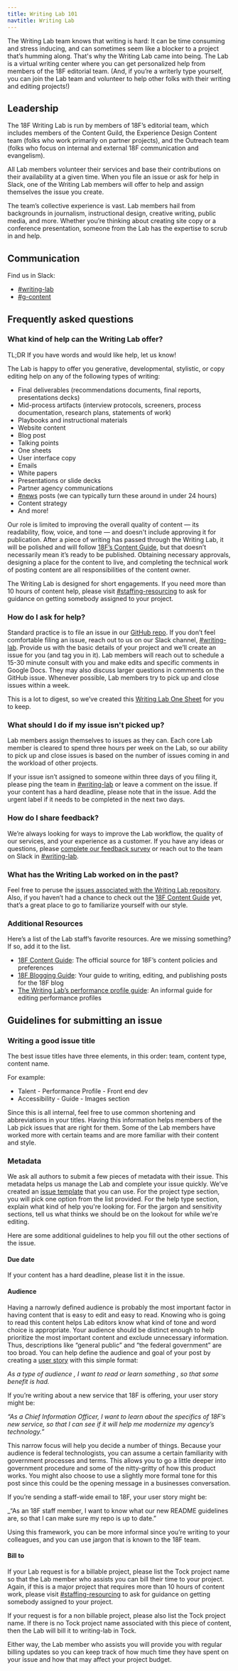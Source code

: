 ```yaml
---
title: Writing Lab 101
navtitle: Writing Lab
---
```


The Writing Lab team knows that writing is hard: It can be time consuming and stress inducing, and can sometimes seem like a blocker to a project that’s humming along. That's why the Writing Lab came into being. The Lab is a virtual writing center where you can get personalized help from members of the 18F editorial team. (And, if you’re a writerly type yourself, you can join the Lab team and volunteer to help other folks with their writing and editing projects!)

## <a id="leadership">Leadership</a>

The 18F Writing Lab is run by members of 18F’s editorial team, which includes members of the Content Guild, the Experience Design Content team (folks who work primarily on partner projects), and the Outreach team (folks who focus on internal and external 18F communication and evangelism).

All Lab members volunteer their services and base their contributions on their availability at a given time. When you file an issue or ask for help in Slack, one of the Writing Lab members will offer to help and assign themselves the issue you create.

The team’s collective experience is vast. Lab members hail from backgrounds in journalism, instructional design, creative writing, public media, and more. Whether you’re thinking about creating site copy or a conference presentation, someone from the Lab has the expertise to scrub in and help.

## <a id="communication">Communication</a>

Find us in Slack:

- [#writing-lab](https://gsa-tts.slack.com/messages/writing-lab)
- [#g-content](https://gsa-tts.slack.com/messages/g-content)

## Frequently asked questions

### <a id="portfolio-of-services">What kind of help can the Writing Lab offer?</a>

TL;DR If you have words and would like help, let us know!

The Lab is happy to offer you generative, developmental, stylistic, or copy editing help on any of the following types of writing:

- Final deliverables (recommendations documents, final reports, presentations decks)
- Mid-process artifacts (interview protocols, screeners, process documentation, research plans, statements of work)
- Playbooks and instructional materials
- Website content
- Blog post
- Talking points
- One sheets
- User interface copy
- Emails
- White papers
- Presentations or slide decks
- Partner agency communications
- [#news](https://gsa-tts.slack.com/messages/news/) posts (we can typically turn these around in under 24 hours)
- Content strategy
- And more!

Our role is limited to improving the overall quality of content — its readability, flow, voice, and tone — and doesn't include approving it for publication. After a piece of writing has passed through the Writing Lab, it will be polished and will follow [18F’s Content Guide](https://content-guide.18f.gov/), but that doesn’t necessarily mean it’s ready to be published. Obtaining necessary approvals, designing a place for the content to live, and completing the technical work of posting content are all responsibilities of the content owner.

The Writing Lab is designed for short engagements. If you need more than 10 hours of content help, please visit [#staffing-resourcing](https://gsa-tts.slack.com/messages/staffing-resourcing) to ask for guidance on getting somebody assigned to your project.

### <a id="asking-for-help">How do I ask for help?</a>

Standard practice is to file an issue in our [GitHub repo](https://github.com/18F/writing-lab). If you don’t feel comfortable filing an issue, reach out to us on our Slack channel, [#writing-lab](https://gsa-tts.slack.com/archives/writing-lab). Provide us with the basic details of your project and we’ll create an issue for you (and tag you in it). Lab members will reach out to schedule a 15-30 minute consult with you and make edits and specific comments in Google Docs. They may also discuss larger questions in comments on the GitHub issue. Whenever possible, Lab members try to pick up and close issues within a week.

This is a lot to digest, so we’ve created this [Writing Lab One Sheet](https://docs.google.com/document/d/1pyP501N6L-mJStTUIhsZ9UQoxy7quzoKND9iibS51ls/edit) for you to keep. 

### <a id="If-your-issue-isn't-picked-up">What should I do if my issue isn't picked up?</a>

Lab members assign themselves to issues as they can. Each core Lab member is cleared to spend three hours per week on the Lab, so our ability to pick up and close issues is based on the number of issues coming in and the workload of other projects.

If your issue isn’t assigned to someone within three days of you filing it, please ping the team in [#writing-lab](https://gsa-tts.slack.com/archives/writing-lab) or leave a comment on the issue. If your content has a hard deadline, please note that in the issue. Add the urgent label if it needs to be completed in the next two days.

### <a id="Share-feedback">How do I share feedback?</a>

We’re always looking for ways to improve the Lab workflow, the quality of our services, and your experience as a customer. If you have any ideas or questions, please [complete our feedback survey](https://goo.gl/1eSVio) or reach out to the team on Slack in [#writing-lab](https://gsa-tts.slack.com/archives/writing-lab).

### <a id="previous-projects">What has the Writing Lab worked on in the past?</a>

Feel free to peruse the [issues associated with the Writing Lab repository](https://github.com/18F/writing-lab/issues). Also, if you haven’t had a chance to check out the [18F Content Guide](https://pages.18f.gov/content-guide/) yet, that’s a great place to go to familiarize yourself with our style.

### <a id="additional-resources">Additional Resources</a>

Here’s a list of the Lab staff’s favorite resources. Are we missing something? If so, add it to the list.

- [18F Content Guide](https://content-guide.18f.gov/): The official source for 18F’s content policies and preferences
- [18F Blogging Guide](https://handbook.18f.gov/blogging/): Your guide to writing, editing, and publishing posts for the 18F blog
- [The Writing Lab’s performance profile guide](https://docs.google.com/document/d/1z6oyBG43c-5PkK9rAvWeK_bI0ojQqZIJCt8VcmsW53U/edit): An informal guide for editing performance profiles

## <a id="Guidelines">Guidelines for submitting an issue</a>

### Writing a good issue title

The best issue titles have three elements, in this order: team, content type, content name.

For example:

- Talent - Performance Profile - Front end dev
- Accessibility - Guide - Images section

Since this is all internal, feel free to use common shortening and abbreviations in your titles. Having this information helps members of the Lab pick issues that are right for them. Some of the Lab members have worked more with certain teams and are more familiar with their content and style.

### Metadata

We ask all authors to submit a few pieces of metadata with their issue. This metadata helps us manage the Lab and complete your issue quickly. We’ve created an [issue template](https://github.com/18F/writing-lab/issues/new) that you can use. For the project type section, you will pick one option from the list provided. For the help type section, explain what kind of help you're looking for. For the jargon and sensitivity sections, tell us what thinks we should be on the lookout for while we're editing.

Here are some additional guidelines to help you fill out the other sections of the issue.

#### Due date

If your content has a hard deadline, please list it in the issue.

#### Audience

Having a narrowly defined audience is probably the most important factor in having content that is easy to edit and easy to read. Knowing who is going to read this content helps Lab editors know what kind of tone and word choice is appropriate. Your audience should be distinct enough to help prioritize the most important content and exclude unnecessary information. Thus, descriptions like “general public” and “the federal government” are too broad. You can help define the audience and goal of your post by creating a [user story](https://en.wikipedia.org/wiki/User_story) with this simple format:

_As a type of audience , I want to read or learn something , so that some benefit is had._

If you’re writing about a new service that 18F is offering, your user story might be:

_“As a Chief Information Officer, I want to learn about the specifics of 18F’s new service, so that I can see if it will help me modernize my agency’s technology.”_

This narrow focus will help you decide a number of things. Because your audience is federal technologists, you can assume a certain familiarity with government processes and terms. This allows you to go a little deeper into government procedure and some of the nitty-gritty of how this product works. You might also choose to use a slightly more formal tone for this post since this could be the opening message in a businesses conversation.

If you’re sending a staff-wide email to 18F, your user story might be:

_“As an 18F staff member, I want to know what our new README guidelines are, so that I can make sure my repo is up to date.”

Using this framework, you can be more informal since you’re writing to your colleagues, and you can use jargon that is known to the 18F team.

#### Bill to

If your Lab request is for a billable project, please list the Tock project name so that the Lab member who assists you can bill their time to your project. Again, if this is a major project that requires more than 10 hours of content work, please visit [#staffing-resourcing](https://gsa-tts.slack.com/messages/staffing-resourcing) to ask for guidance on getting somebody assigned to your project.

If your request is for a non billable project, please also list the Tock project name. If there is no Tock project name associated with this piece of content, then the Lab will bill it to writing-lab in Tock.

Either way, the Lab member who assists you will provide you with regular billing updates so you can keep track of how much time they have spent on your issue and how that may affect your project budget.

